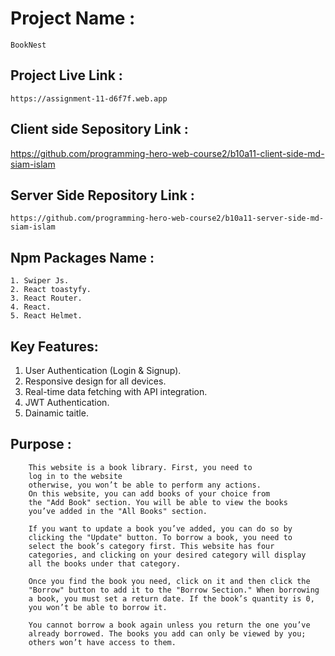 # Project Name :
    BookNest

## Project Live Link :
    https://assignment-11-d6f7f.web.app

## Client side Sepository Link :

  https://github.com/programming-hero-web-course2/b10a11-client-side-md-siam-islam


## Server Side Repository Link :
    https://github.com/programming-hero-web-course2/b10a11-server-side-md-siam-islam

## Npm Packages Name :
    1. Swiper Js.
    2. React toastyfy.
    3. React Router.
    4. React.
    5. React Helmet. 

## Key Features:

1. User Authentication (Login & Signup).
2. Responsive design for all devices.
3. Real-time data fetching with API integration.
4. JWT Authentication.
5. Dainamic taitle.


## Purpose :

        This website is a book library. First, you need to
        log in to the website
        otherwise, you won’t be able to perform any actions.
        On this website, you can add books of your choice from
        the "Add Book" section. You will be able to view the books
        you’ve added in the "All Books" section.

        If you want to update a book you’ve added, you can do so by 
        clicking the "Update" button. To borrow a book, you need to
        select the book’s category first. This website has four
        categories, and clicking on your desired category will display
        all the books under that category.

        Once you find the book you need, click on it and then click the 
        "Borrow" button to add it to the "Borrow Section." When borrowing 
        a book, you must set a return date. If the book’s quantity is 0, 
        you won’t be able to borrow it.

        You cannot borrow a book again unless you return the one you’ve
        already borrowed. The books you add can only be viewed by you;
        others won’t have access to them.